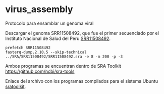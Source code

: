 # virus_assembly
Protocolo para ensamblar un genoma viral

Descargar el genoma SRR11508492, que fue el primer secuenciado por el Instituto Nacional de Salud del Peru
[SRR11508492](https://trace.ncbi.nlm.nih.gov/Traces/sra/?run=SRR11508492).

```
prefetch SRR11508492
fasterq-dump.2.10.5 --skip-technical ../SRA/SRR11508492/SRR11508492.sra -e 8 -m 200 -p -3
```
Ambos programas se encuentran dentro de SRA Toolkit
https://github.com/ncbi/sra-tools

Enlace del archivo con los programas compilados para el sistema Ubuntu
[sratoolkit](http://ftp-trace.ncbi.nlm.nih.gov/sra/sdk/2.10.5/sratoolkit.2.10.5-ubuntu64.tar.gz).



